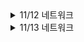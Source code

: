 <details>
<summary>11/12 네트워크</summary>

<div markdown="1">

## 클라우드의 정의

- 기업의 입장에서 클라우드는 사용자에게 제공하는 임대 서비스이다.

### SaaS (Software as a Service)

- 오피스365와 같이 Word와 같은 어플리케이션을 Web을 통해 사용할 수 있도록 제공하는 것도 소프트웨어 + 인프라스트럭처를 임대 서비스로 제공하는 것이다.

## Unicast

- 1:1 통신을 의미한다. 수신자와 송신자가 명확한 통신으로 볼 수 있다.

## Broadcast, Multicast

- 아파트 단지가 1~10동 까지 있다면 아파트 단지 전체에 방송하는 것을 Broadcast, 하나의 동에 방송하는 것을 Multicast로 볼 수 있다.

- 이것을 구분하는 이유는 이후 패킷을 분석할 때 사용할 수 있기 때문이다.

- 실제 클라우드 인프라에 비유하자면 하나의 서브넷에 복수의 인스턴스가 존재하고 해당 서브넷 대역의 모든 장치에 통신을 한다면 이것은 Broadcast이다.

## Network Interface Card

- NIC는 네트워크에 접속하는 데에 가장 기본적인 하드웨어이다.

## LAN card

- 랜카드는 물리적 주소인 MAC 주소를 가진 물리적 장치로 데이터의 입출력과 송수신, 프로토콜의 처리 기능 등을 담당한다.

## OSI 7 계층의 등장 배경

- 표준화를 목적으로 등장했다.

- 과거에는 이기종 장비간 통신이 되지 않았기 때문에 통신을 가능케 하기 위해서 ISO(국제 표준화 기구)에 의해 OSI 7 Layer가 고안되었다.

### 실무에서 가질 수 있는 OSI 7계층의 장점

- 이미 자동화 구축이 완료된 이후에는 문제가 발생했을 때 어떤 문제인지 정의하기가 어렵다. 네트워크를 7개 계층으로 추상화 한다면 문제점이 어느 계층에서 발생했는지 파악하고 문제를 정의하기 쉬워진다.

# OSI 7계층

## 물리 계층

- 0과 1로 이루어진 바이너리 데이터(bit)가 전달되는 계층으로 이 계층에서 데이터에 대한 분석은 없고 전달만 이루어진다.

## 데이터 링크 계층

- 최적의 경로를 위한 MAC 테이블을 생성하고 그 테이블을 기반으로 연결된 노드 간 통신을 담당한다.(포워딩)

- 데이터 링크 계층에서 전송되는 데이터의 단위는 프레임(Frame)이다.

- 프레임의 헤더 정보에는 MAC 주소가 있다.

### MAC 주소 vs IP 주소

|MAC 주소|IP 주소|
|-|-|
|물리적 주소|논리적 주소|
|실제 물리적으로 존재하는 주소이기 때문에 1회 부여된 이후 불변|장치의 주소를 추상화하여 논리적으로 부여한 것이므로 가변성이 있다.|
|Local Identification|Global Identification|
|라우터의 내부 망에서는 MAC 주소 테이블을 통해 내부 망에서만의 통신을 하기 때문에 Local ID로 볼 수 있다.|IP는 라우터 밖 외부 망의 장치들과 공인 IP를 통해 통신하므로 Global ID로 볼 수 있다.|

### 라우터 내부 망

- ![image](../img/switch.PNG)

## 네트워크 계층

- 네트워크 간 최적의 경로를 결정한다.(라우팅)

- 패킷을 논리적인 주소인 IP 주소를 통해 전달한다.

- 패킷의 헤더 정보에는 IP 주소가 있다.

## 전송 계층

- 소프트웨어적인 특성을 가진 상위 3개 계층과 하드웨어적인 특성을 가진 하위 3개 계층 사이에서 중간적인 특성을 가진 계층이다.

- 프로세스간 통신을 위한 논리적 연결을 담당하고 End-to-End 데이터 통신을 보장한다.

- 데이터를 분할하고 재조립한다.(Message Segmentation) 이 계층에서 세그먼트에 시퀀스 넘버를 부여해서 나눈 후 송신하고 수신 측은 이 계층에서 세그먼트를 재조립하여 온전한 데이터를 받는다.

## 세션 계층

- 종단간 세션의 시작과 종료를 정의하는 계층이다.

- 사용자의 요청에 대한 State를 기억할 수 있도록 해주는 계층이다.

## 표현 계층

- 인코딩 <-> 디코딩, 암호화 <-> 복호화처럼 응용계층에서 만들어진 데이터를 컴퓨터가 이해할 수 있도록 변환(수신 측은 그 반대로)하는 계층이다.

## 응용 계층

- 사용자가 혹은 프로세스가 네트워크에 접근 가능하도록 해주는 계층이다.

- 프로세스간 통신 프로토콜이 다수 존재한다.

# TCP/IP

- TCP/IP는 OSI 7계층의 개념을 바탕으로 어떻게 프로그래밍하면 좋을 지를 기준 삼아 개발된 개념이다.

- IP는 그 자체로는 신뢰성이 없다. 패킷이 잘 전달되었는지 확인하고 재전송하는 기능이 없기 때문에 이 부분을 보완할 수 있는 TCP와 결합하고 이 TCP와 IP를 결합하여 사용하는 네트워크의 개념을 추상화한 것이 TCP/IP이다.

## L2 프로토콜

- 데이터 링크 계층의 프로토콜로 네트워크를 구성하는 방식의 결정을 의미한다

- 이더넷이 주로 쓰이며 Token ring, FDDI 등의 방식이 있다.

### 이더넷 (Ethernet)

- 데이터를 전송할때 CSMA/CD(Carrier Sense Multiple Access/Collision Detection) 방식을 사용한다.

- CSMA/CD 방식은 전송하려는 케이블에 다른 프레임이 전송되는지 신호를 감지하고 충돌 발생 여부를 확인한 다음 안전할 때 데이터를 전송한다.

### 주소 결정 프로토콜

- ARP는 논리적 주소를 물리적 주소로 변환하고 RARP는 물리적 주소를 논리적 주소로 변환한다.

## L4 프로토콜

- TCP는 연결지향형 프로토콜로 신뢰성있게 데이터를 전송할 수 있게 해준다.

- L7에서의 프로토콜은 양 호스트의 식별이 전제되어야 한다.

- 이것을 추상화 하는데에 TCP/IP가 필요하다고 볼 수 있다.

</div>

</details>


<details>
<summary>11/13 네트워크</summary>

<div markdown="1">

# IP Class

- IP 클래스는 IP 주소에서 네트워크 주소와 호스트 주소를 구분하는 방법이다.

## Class A

- IPv4 주소 체계의 32비트 이진수 중 첫번째 비트가 0인 모든 주소가 Class A에 해당한다.

- 0000 0000.0000 0000.0000 0000.0000 0000 ~ 0111 1111.1111 1111.1111 1111.1111 1111 까지로 10진수로 표현하면 0.0.0.0 ~ 127.255.255.255이다.

- 이 중 네트워크 주소는 첫번째 옥텟이고 나머지는 호스트에 할당된다.

## Class B

- IPv4 주소 체계의 32비트 이진수 중 첫번째 옥텟이 10으로 시작하는 모든 주소가 Class B에 해당한다.

- 128.0.0.0 ~ 191.255.255.255의 대역이 해당된다.

- 이 중 네트워크 주소는 두번째 옥텟 까지이다.

## Class C

- 첫번째 옥텟이 110으로 시작하는 모든 주소가 Class C에 해당한다.

- 192.0.0.0 ~ 223.255.255.255의 대역이 해당된다.

- 이 중 네트워크 주소는 세번째 옥텟 까지이다.

</div>

</details>

